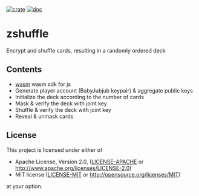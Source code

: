 [![crate](https://img.shields.io/badge/crates.io-v0.1.0-green.svg)](https://crates.io/crates/zshuffle) [![doc](https://img.shields.io/badge/docs.rs-v0.1.0-blue.svg)](https://docs.rs/zshuffle)

# zshuffle
Encrypt and shuffle cards, resulting in a randomly ordered deck

## Contents
- [wasm](./wasm) wasm sdk for js
- Generate player account (BabyJubjub keypair) & aggregate public keys
- Initialize the deck according to the number of cards
- Mask & verify the deck with joint key
- Shuffle & verify the deck with joint key
- Reveal & unmask cards

## License

This project is licensed under either of

 * Apache License, Version 2.0, ([LICENSE-APACHE](LICENSE-APACHE) or
   http://www.apache.org/licenses/LICENSE-2.0)
 * MIT license ([LICENSE-MIT](LICENSE-MIT) or
   http://opensource.org/licenses/MIT)

at your option.
